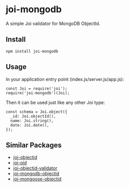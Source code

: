 # joi-mongodb
A simple Joi validator for MongoDB ObjectId.

## Install
```
npm install joi-mongodb
```

## Usage
In your application entry point (index.js/server.js/app.js):
```
const Joi = require('joi');
require('joi-mongodb')(Joi);
```

Then it can be used just like any other Joi type:
```
const schema = Joi.object({
  _id: Joi.objectId(),
  name: Joi.string(),
  date: Joi.date(),
});
```

## Similar Packages
* [joi-objectid](https://www.npmjs.com/package/joi-objectid)
* [joi-oid](https://www.npmjs.com/package/joi-oid)
* [joi-objectid-validator](https://www.npmjs.com/package/joi-objectid-validator) 
* [joi-mongodb-objectid](https://www.npmjs.com/package/joi-mongodb-objectid) 
* [joi-mongoose-objectid](https://www.npmjs.com/package/joi-mongoose-objectid)
